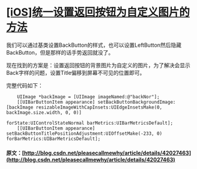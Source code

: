 #  [ [iOS]统一设置返回按钮为自定义图片的方法 ](/pleasecallmewhy/article/details/42027463)

  


  


我们可以通过基类设置BackButton的样式，也可以设置LeftButton然后隐藏BackButton，但是那样的话手势返回就没了。 

  


现在找到的方案是：设置返回按钮的背景图片为自定义的图片，为了解决会显示Back字样的问题，设置Title偏移到屏幕不可见的位置即可。 

  


完整代码如下： 

  

    
    
        UIImage *backImage = [UIImage imageNamed:@"backNor"];
        [[UIBarButtonItem appearance] setBackButtonBackgroundImage:[backImage resizableImageWithCapInsets:UIEdgeInsetsMake(0, backImage.size.width, 0, 0)]
                                                          forState:UIControlStateNormal barMetrics:UIBarMetricsDefault];
        [[UIBarButtonItem appearance] setBackButtonTitlePositionAdjustment:UIOffsetMake(-233, 0) forBarMetrics:UIBarMetricsDefault];
    

  
  

#### 原文：[http://blog.csdn.net/pleasecallmewhy/article/details/42027463](http://blog.csdn.net/pleasecallmewhy/article/details/42027463)
